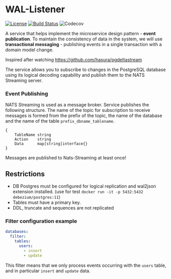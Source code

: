 # WAL-Listener

[![License](https://img.shields.io/badge/License-Apache%202.0-blue.svg)](https://opensource.org/licenses/Apache-2.0)
[![Build Status](https://travis-ci.com/ihippik/wal-listener.svg?branch=master)](https://travis-ci.com/ihippik/wal-listener)
![Codecov](https://img.shields.io/codecov/c/github/ihippik/wal-listener)

A service that helps implement the microservice design pattern - **event publication**.
To maintain the consistency of data in the system, we will use **transactional messaging** - 
publishing events in a single transaction with a domain model change.

Inspired after watching https://github.com/hasura/pgdeltastream

The service allows you to subscribe to changes in the PostgreSQL database using its logical decoding capability 
and publish them to the NATS Streaming server.

### Event Publishing

NATS Streaming is used as a message broker.
Service publishes the following structure.
The name of the topic for subscription to receive messages is formed from the prefix of the topic, 
the name of the database and the name of the table `prefix_dbname_tablename`.

```
{
	TableName string
	Action    string
	Data      map[string]interface{}
}
```

Messages are published to Nats-Streaming at least once!

## Restrictions

* DB Postgres must be configured for logical replication and wal2json extension installed.
(use for test `docker run -it -p 5432:5432 debezium/postgres:11`)
* Tables must have a primary key.
* DDL, truncate and sequences are not replicated

### Filter configuration example

```yaml
databases:
  filter:
    tables:
      users:
        - insert
        - update

```
This filter means that we only process events occurring with the `users` table, 
and in particular `insert` and `update` data.